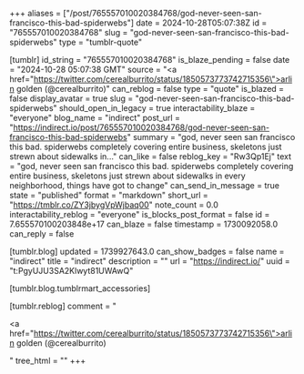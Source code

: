 +++
aliases = ["/post/765557010020384768/god-never-seen-san-francisco-this-bad-spiderwebs"]
date = 2024-10-28T05:07:38Z
id = "765557010020384768"
slug = "god-never-seen-san-francisco-this-bad-spiderwebs"
type = "tumblr-quote"

[tumblr]
id_string = "765557010020384768"
is_blaze_pending = false
date = "2024-10-28 05:07:38 GMT"
source = "<a href=\"https://twitter.com/cerealburrito/status/1850573773742715356\">arlin golden (@cerealburrito)</a>"
can_reblog = false
type = "quote"
is_blazed = false
display_avatar = true
slug = "god-never-seen-san-francisco-this-bad-spiderwebs"
should_open_in_legacy = true
interactability_blaze = "everyone"
blog_name = "indirect"
post_url = "https://indirect.io/post/765557010020384768/god-never-seen-san-francisco-this-bad-spiderwebs"
summary = "god, never seen san francisco this bad. spiderwebs completely covering entire business, skeletons just strewn about sidewalks in..."
can_like = false
reblog_key = "Rw3Qp1Ej"
text = "god, never seen san francisco this bad. spiderwebs completely covering entire business, skeletons just strewn about sidewalks in every neighborhood, things have got to change"
can_send_in_message = true
state = "published"
format = "markdown"
short_url = "https://tmblr.co/ZY3jbygVpWjbaq00"
note_count = 0.0
interactability_reblog = "everyone"
is_blocks_post_format = false
id = 7.655570100203848e+17
can_blaze = false
timestamp = 1730092058.0
can_reply = false

[tumblr.blog]
updated = 1739927643.0
can_show_badges = false
name = "indirect"
title = "indirect"
description = ""
url = "https://indirect.io/"
uuid = "t:PgyUJU3SA2Klwyt81UWAwQ"

[tumblr.blog.tumblrmart_accessories]

[tumblr.reblog]
comment = "<p><a href=\"https://twitter.com/cerealburrito/status/1850573773742715356\">arlin golden (@cerealburrito)</a></p>"
tree_html = ""
+++
